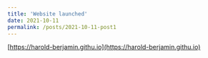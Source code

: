 ```yaml
---
title: 'Website launched'
date: 2021-10-11
permalink: /posts/2021-10-11-post1
---
```


[https://harold-berjamin.githu.io](https://harold-berjamin.githu.io)